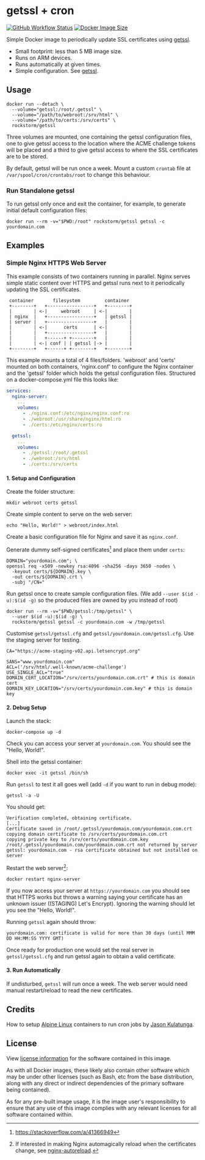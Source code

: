 # getssl + cron
[![GitHub Workflow Status][1]][2]
[![Docker Image Size][3]][2]

Simple Docker image to periodically update SSL certificates using
[getssl][4].

 - Small footprint: less than 5 MB image size.
 - Runs on ARM devices.
 - Runs automatically at given times.
 - Simple configuration. See [getssl][4].

[4]: https://github.com/srvrco/getssl


## Usage

```
docker run --detach \
  --volume="getssl:/root/.getssl" \
  --volume="/path/to/webroot:/srv/html" \
  --volume="/path/to/certs:/srv/certs" \
  rockstorm/getssl
```

Three volumes are mounted, one containing the getssl configuration
files, one to give getssl access to the location where the ACME
challenge tokens will be placed and a third to give getssl access to
where the SSL certificates are to be stored.

By default, getssl will be run once a week. Mount a custom `crontab`
file at `/var/spool/cron/crontabs/root` to change this behaviour.

### Run Standalone getssl

To run getssl only once and exit the container, for example, to
generate initial default configuration files:

```
docker run --rm -v="$PWD:/root" rockstorm/getssl getssl -c yourdomain.com
```

## Examples
### Simple Nginx HTTPS Web Server 

This example consists of two containers running in parallel. Nginx
serves simple static content over HTTPS and getssl runs next to it
periodically updating the SSL certificates.

```
 container       filesystem         container
 +--------+   +-----------------+   +--------+
 |        | <-|     webroot     | <-|        |
 | nginx  |   +-----------------+   | getssl |
 | server |   +-----------------+   |        |
 |        | <-|      certs      | <-|        |
 |        |   +-----------------+   |        |
 |        |   +------+ +--------+   |        |
 |        | <-| conf | | getssl |-> |        |
 +--------+   +------+ +--------+   +--------+
```

This example mounts a total of 4 files/folders. 'webroot' and 'certs'
mounted on both containers, 'nginx.conf' to configure the Nginx container
and the 'getssl' folder which holds the getssl configuration
files. Structured on a docker-compose.yml file this looks like:

```yaml
services:
  nginx-server:
    ...
    volumes:
      - ./nginx.conf:/etc/nginx/nginx.conf:ro
      - ./webroot:/usr/share/nginx/html:ro
      - ./certs:/etc/nginx/certs:ro 

  getssl:
    ...
    volumes:
      - ./getssl:/root/.getssl
      - ./webroot:/srv/html
      - ./certs:/srv/certs
```

#### 1. Setup and Configuration

Create the folder structure:

```
mkdir webroot certs getssl
```

Create simple content to serve on the web server:

```
echo "Hello, World!" > webroot/index.html
```

Create a basic configuration file for Nginx and save it as
`nginx.conf`.

Generate dummy self-signed certificates[^1] and place them under
`certs`:

```
DOMAIN="yourdomain.com"; \
openssl req -x509 -newkey rsa:4096 -sha256 -days 3650 -nodes \
  -keyout certs/${DOMAIN}.key \
  -out certs/${DOMAIN}.crt \
  -subj "/CN="
```

Run getssl once to create sample configuration files. (We add `--user
$(id -u):$(id -g)` so the produced files are owned by you instead of
root)

```
docker run --rm -v="$PWD/getssl:/tmp/getssl" \
  --user $(id -u):$(id -g) \
  rockstorm/getssl getssl -c yourdomain.com -w /tmp/getssl
```

Customise `getssl/getssl.cfg` and `getssl/yourdomain.com/getssl.cfg`.
Use the staging server for testing.

```
CA="https://acme-staging-v02.api.letsencrypt.org"
```
```
SANS="www.yourdomain.com"
ACL=('/srv/html/.well-known/acme-challenge')
USE_SINGLE_ACL="true"
DOMAIN_CERT_LOCATION="/srv/certs/yourdomain.com.crt" # this is domain cert
DOMAIN_KEY_LOCATION="/srv/certs/yourdomain.com.key" # this is domain key
```

#### 2. Debug Setup

Launch the stack:

```
docker-compose up -d
```

Check you can access your server at `yourdomain.com`. You should see
the "Hello, World!".

Shell into the getssl container:

```
docker exec -it getssl /bin/sh
```

Run `getssl` to test it all goes well (add `-d` if you want to run in
debug mode):

```
getssl -a -U
```

You should get:

```
Verification completed, obtaining certificate.
[...]
Certificate saved in /root/.getssl/yourdomain.com/yourdomain.com.crt
copying domain certificate to /srv/certs/yourdomain.com.crt
copying private key to /srv/certs/yourdomain.com.key
/root/.getssl/yourdomain.com/yourdomain.com.crt not returned by server
getssl: yourdomain.com - rsa certificate obtained but not installed on server
```

Restart the web server[^2]:

```
docker restart nginx-server
```

If you now access your server at `https://yourdomain.com` you should
see that HTTPS works but throws a warning saying your certificate has
an unknown issuer ((STAGING) Let's Encrypt). Ignoring the warning
should let you see the "Hello, World!".

Running `getssl` again should throw:
```
yourdomain.com: certificate is valid for more than 30 days (until MMM DD HH:MM:SS YYYY GMT)
```

Once ready for production one would set the real server in
`getssl/getssl.cfg` and run getssl again to obtain a valid
certificate.

#### 3. Run Automatically

If undisturbed, `getssl` will run once a week. The web server would
need manual restart/reload to read the new certificates.


## Credits

How to setup [Alpine Linux][5] containers to run cron jobs by [Jason
Kulatunga][6].

[5]: https://alpinelinux.org
[6]: https://blog.thesparktree.com/cron-in-docker


## License

View [license information][7] for the software contained in this
image.

As with all Docker images, these likely also contain other software
which may be under other licenses (such as Bash, etc from the base
distribution, along with any direct or indirect dependencies of the
primary software being contained).

As for any pre-built image usage, it is the image user's
responsibility to ensure that any use of this image complies with any
relevant licenses for all software contained within.

[7]: https://github.com/rockstorm101/getssl-docker/blob/master/LICENSE


[^1]: https://stackoverflow.com/a/41366949

[^2]: If interested in making Nginx automagically reload when the
      certificates change, see [nginx-autoreload][8].

[8]: https://hub.docker.com/r/rockstorm/nginx-autoreload


[1]: https://img.shields.io/github/workflow/status/rockstorm101/getssl-docker/Build%20Docker%20Images
[2]: https://hub.docker.com/r/rockstorm/getssl
[3]: https://img.shields.io/docker/image-size/rockstorm/getssl/latest
